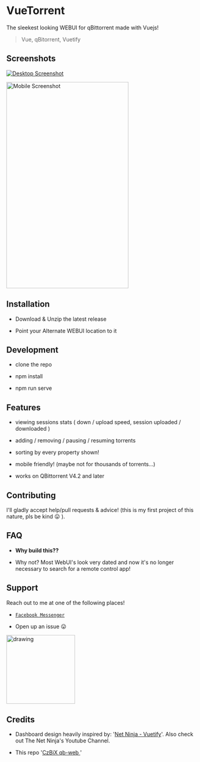 # VueTorrent

The sleekest looking WEBUI for qBittorrent made with Vuejs!

> Vue, qBitorrent, Vuetify

## Screenshots

<p  align="center">

<a  href="https://i.imgur.com/vPBcrK4.png"><img  src="https://i.imgur.com/vPBcrK4.png"  title="Desktop"  alt="Desktop Screenshot" ></a>

</p>

<p  align="center">

<a  href="https://i.imgur.com/SUOEyy9.png"><img  src="https://i.imgur.com/SUOEyy9.png"  title="Mobile"  alt="Mobile Screenshot"  width="320"  height="540"></a>

</p>

## Installation

-   Download & Unzip the latest release

-   Point your Alternate WEBUI location to it

## Development

-   clone the repo

-   npm install

-   npm run serve

## Features

-   viewing sessions stats ( down / upload speed, session uploaded / downloaded )
-   adding / removing / pausing / resuming torrents

-   sorting by every property shown!

*   mobile friendly! (maybe not for thousands of torrents...)

-   works on QBittorrent V4.2 and later

## Contributing

I'll gladly accept help/pull requests & advice! (this is my first project of this nature, pls be kind 😛 ).

## FAQ

-   **Why build this??**

*   Why not? Most WebUI's look very dated and now it's no longer necessary to search for a remote control app!

## Support

Reach out to me at one of the following places!

-   <a  href="https://m.me/WijnsDaan"  target="_blank">`Facebook Messenger`</a>

*   Open up an issue 😛

[<img src="https://cdn.buymeacoffee.com/buttons/lato-blue.png" alt="drawing" width="180"/>](https://www.buymeacoffee.com/wdaan 'Buy me a coffee')

## Credits

-   Dashboard design heavily inspired by: '[Net Ninja - Vuetify](https://github.com/iamshaunjp/vuetify-playlist)'.
    Also check out The Net Ninja's Youtube Channel.

*   This repo '[CzBiX qb-web ](https://github.com/CzBiX/qb-web)'
